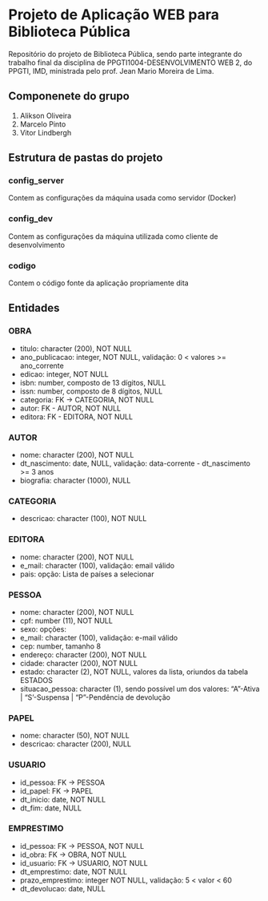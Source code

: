 # Projeto de Aplicação WEB para Biblioteca Pública
Repositório do projeto de Biblioteca Pública, sendo parte integrante do trabalho final da disciplina de PPGTI1004-DESENVOLVIMENTO WEB 2, do PPGTI, IMD, ministrada pelo prof. Jean Mario Moreira de Lima.

## Componenete do grupo
1. Alikson Oliveira
2. Marcelo Pinto
3. Vitor Lindbergh


## Estrutura de pastas do projeto

### config_server
Contem as configurações da máquina usada como servidor (Docker)

### config_dev
Contem as configurações da máquina utilizada como cliente de desenvolvimento

### codigo
Contem o código fonte da aplicação propriamente dita


## Entidades

### OBRA
* titulo: character (200), NOT NULL
* ano_publicacao: integer, NOT NULL,  validação: 0 < valores >= ano_corrente
* edicao: integer, NOT NULL
* isbn: number, composto de 13 dígitos, NULL
* issn: number, composto de 8 dígitos, NULL
* categoria: FK -> CATEGORIA, NOT NULL
* autor: FK - AUTOR, NOT NULL
* editora: FK - EDITORA, NOT NULL

### AUTOR
* nome: character (200), NOT NULL
* dt_nascimento: date, NULL, validação: data-corrente - dt_nascimento >= 3 anos
* biografia: character (1000), NULL

### CATEGORIA
* descricao: character (100), NOT NULL

### EDITORA
* nome: character (200), NOT NULL
* e_mail: character (100), validação: email válido
* pais: opção: Lista de países a selecionar

### PESSOA
* nome: character (200), NOT NULL
* cpf: number (11), NOT NULL
* sexo: opções:
* e_mail: character (100), validação: e-mail válido
* cep: number, tamanho 8
* endereço: character (200), NOT NULL
* cidade: character (200), NOT NULL
* estado: character (2), NOT NULL, valores da lista, oriundos da tabela ESTADOS
* situacao_pessoa: character (1), sendo possível um dos valores: “A”-Ativa | “S’-Suspensa | “P”-Pendência de devolução

### PAPEL
* nome: character (50), NOT NULL
* descricao: character (200), NULL

### USUARIO
* id_pessoa: FK -> PESSOA
* id_papel: FK -> PAPEL
* dt_inicio: date, NOT NULL
* dt_fim: date, NULL

### EMPRESTIMO	
* id_pessoa: FK -> PESSOA, NOT NULL
* id_obra: FK -> OBRA, NOT NULL
* id_usuario: FK -> USUARIO, NOT NULL
* dt_emprestimo: date, NOT NULL
* prazo_emprestimo: integer NOT NULL, validação: 5 < valor < 60
* dt_devolucao:	date, NULL

